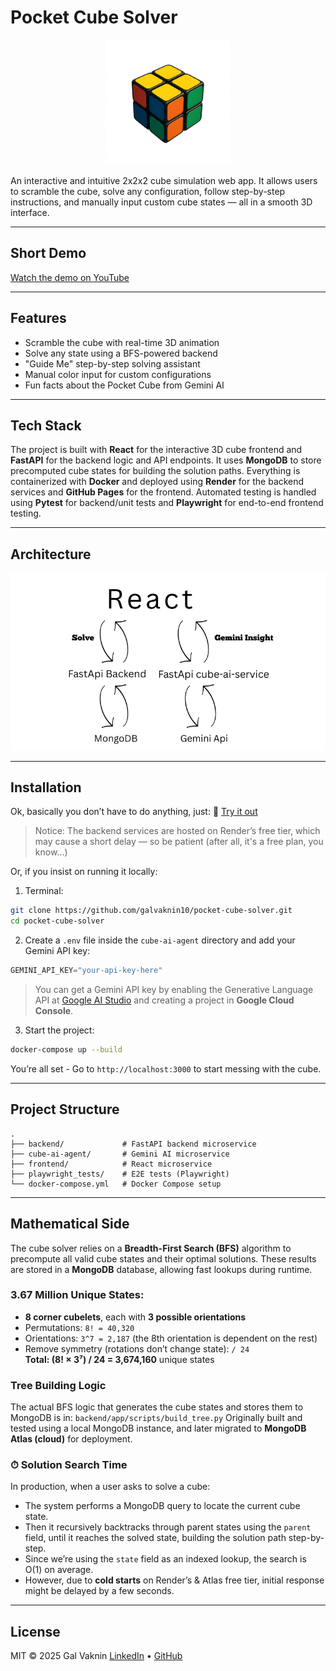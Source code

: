 # Pocket Cube Solver 

<p align="center">
  <img src="pocket-cube.png" alt="Pocket Cube" width="200"/>
</p>

An interactive and intuitive 2x2x2 cube simulation web app.
It allows users to scramble the cube, solve any configuration, follow step-by-step instructions, and manually input custom cube states — all in a smooth 3D interface.

---

## Short Demo
[Watch the demo on YouTube](https://www.youtube.com/watch?v=mnSEGXDUn74&t=2s)

---

## Features

- Scramble the cube with real-time 3D animation
- Solve any state using a BFS-powered backend
- "Guide Me" step-by-step solving assistant
- Manual color input for custom configurations
- Fun facts about the Pocket Cube from Gemini AI

---

## Tech Stack

The project is built with **React** for the interactive 3D cube frontend and **FastAPI** for the backend logic and API endpoints. It uses **MongoDB** to store precomputed cube states for building the solution paths. Everything is containerized with **Docker** and deployed using **Render** for the backend services and **GitHub Pages** for the frontend.
Automated testing is handled using **Pytest** for backend/unit tests and **Playwright** for end-to-end frontend testing.

---

## Architecture

![Architecture](./REACT.png)

---

## Installation

Ok, basically you don’t have to do anything, just: 🔗 [Try it out](https://galvaknin10.github.io/pocket-cube-solver)

> Notice: The backend services are hosted on Render’s free tier, which may cause a short delay — so be patient (after all, it's a free plan, you know...)

Or, if you insist on running it locally:

1. Terminal: 

```bash
git clone https://github.com/galvaknin10/pocket-cube-solver.git
cd pocket-cube-solver
```

2. Create a `.env` file inside the `cube-ai-agent` directory and add your Gemini API key:

```python 
GEMINI_API_KEY="your-api-key-here"
```

> You can get a Gemini API key by enabling the Generative Language API
at [Google AI Studio](https://aistudio.google.com/apikey) and creating a project in **Google Cloud Console**.

3. Start the project:

```bash
docker-compose up --build
```

You’re all set - Go to `http://localhost:3000` to start messing with the cube.

---

## Project Structure

```plaintext
.
├── backend/             # FastAPI backend microservice
├── cube-ai-agent/       # Gemini AI microservice
├── frontend/            # React microservice
├── playwright_tests/    # E2E tests (Playwright)
└── docker-compose.yml   # Docker Compose setup
```

---

## Mathematical Side

The cube solver relies on a **Breadth-First Search (BFS)** algorithm to precompute all valid cube states and their optimal solutions. These results are stored in a **MongoDB** database, allowing fast lookups during runtime.

### 3.67 Million Unique States:

- **8 corner cubelets**, each with **3 possible orientations**
- Permutations: `8! = 40,320`
- Orientations: `3^7 = 2,187` (the 8th orientation is dependent on the rest)
- Remove symmetry (rotations don’t change state): `/ 24`  
**Total: (8! × 3⁷) / 24 = 3,674,160** unique states

### Tree Building Logic

The actual BFS logic that generates the cube states and stores them to MongoDB is in: `backend/app/scripts/build_tree.py`
Originally built and tested using a local MongoDB instance, and later migrated to **MongoDB Atlas (cloud)** for deployment.

### ⏱ Solution Search Time

In production, when a user asks to solve a cube:

- The system performs a MongoDB query to locate the current cube state.
- Then it recursively backtracks through parent states using the `parent` field, until it reaches the solved state, building the solution path step-by-step.
- Since we’re using the `state` field as an indexed lookup, the search is O(1) on average.
- However, due to **cold starts** on Render’s & Atlas free tier, initial response might be delayed by a few seconds.

---

## License

MIT © 2025 Gal Vaknin
[LinkedIn](https://www.linkedin.com/in/galvaknin10) • [GitHub](https://github.com/galvaknin10)
